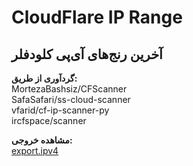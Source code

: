 # CloudFlare IP Range
## آخرین رنج‌های آی‌پی کلودفلر

__گردآوری از طریق:__\
MortezaBashsiz/CFScanner\
SafaSafari/ss-cloud-scanner\
vfarid/cf-ip-scanner-py\
ircfspace/scanner

**مشاهده خروجی:**\
[export.ipv4](https://raw.githubusercontent.com/ircfspace/cf-ip-ranges/main/export.ipv4)

